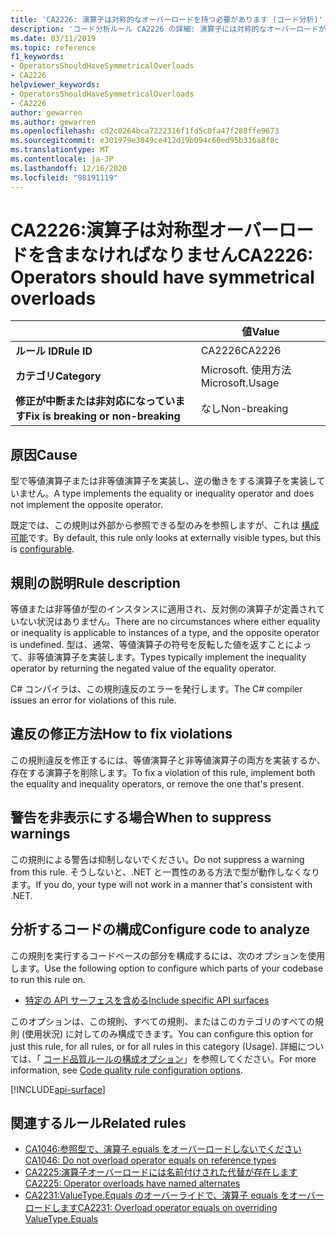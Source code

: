 ```yaml
---
title: 'CA2226: 演算子は対称的なオーバーロードを持つ必要があります (コード分析)'
description: 'コード分析ルール CA2226 の詳細: 演算子には対称的なオーバーロードが必要です'
ms.date: 03/11/2019
ms.topic: reference
f1_keywords:
- OperatorsShouldHaveSymmetricalOverloads
- CA2226
helpviewer_keywords:
- OperatorsShouldHaveSymmetricalOverloads
- CA2226
author: gewarren
ms.author: gewarren
ms.openlocfilehash: cd2c0264bca7222316f1fd5c0fa47f288ffe9673
ms.sourcegitcommit: e301979e3049ce412d19b094c60ed95b316a8f8c
ms.translationtype: MT
ms.contentlocale: ja-JP
ms.lasthandoff: 12/16/2020
ms.locfileid: "98191119"
---
```

# <a name="ca2226-operators-should-have-symmetrical-overloads"></a><span data-ttu-id="74d5c-103">CA2226:演算子は対称型オーバーロードを含まなければなりません</span><span class="sxs-lookup"><span data-stu-id="74d5c-103">CA2226: Operators should have symmetrical overloads</span></span>

| | <span data-ttu-id="74d5c-104">値</span><span class="sxs-lookup"><span data-stu-id="74d5c-104">Value</span></span> |
|-|-|
| <span data-ttu-id="74d5c-105">**ルール ID**</span><span class="sxs-lookup"><span data-stu-id="74d5c-105">**Rule ID**</span></span> |<span data-ttu-id="74d5c-106">CA2226</span><span class="sxs-lookup"><span data-stu-id="74d5c-106">CA2226</span></span>|
| <span data-ttu-id="74d5c-107">**カテゴリ**</span><span class="sxs-lookup"><span data-stu-id="74d5c-107">**Category**</span></span> |<span data-ttu-id="74d5c-108">Microsoft. 使用方法</span><span class="sxs-lookup"><span data-stu-id="74d5c-108">Microsoft.Usage</span></span>|
| <span data-ttu-id="74d5c-109">**修正が中断または非対応になっています**</span><span class="sxs-lookup"><span data-stu-id="74d5c-109">**Fix is breaking or non-breaking**</span></span> |<span data-ttu-id="74d5c-110">なし</span><span class="sxs-lookup"><span data-stu-id="74d5c-110">Non-breaking</span></span>|

## <a name="cause"></a><span data-ttu-id="74d5c-111">原因</span><span class="sxs-lookup"><span data-stu-id="74d5c-111">Cause</span></span>

<span data-ttu-id="74d5c-112">型で等値演算子または非等値演算子を実装し、逆の働きをする演算子を実装していません。</span><span class="sxs-lookup"><span data-stu-id="74d5c-112">A type implements the equality or inequality operator and does not implement the opposite operator.</span></span>

<span data-ttu-id="74d5c-113">既定では、この規則は外部から参照できる型のみを参照しますが、これは [構成可能](#configure-code-to-analyze)です。</span><span class="sxs-lookup"><span data-stu-id="74d5c-113">By default, this rule only looks at externally visible types, but this is [configurable](#configure-code-to-analyze).</span></span>

## <a name="rule-description"></a><span data-ttu-id="74d5c-114">規則の説明</span><span class="sxs-lookup"><span data-stu-id="74d5c-114">Rule description</span></span>

<span data-ttu-id="74d5c-115">等値または非等値が型のインスタンスに適用され、反対側の演算子が定義されていない状況はありません。</span><span class="sxs-lookup"><span data-stu-id="74d5c-115">There are no circumstances where either equality or inequality is applicable to instances of a type, and the opposite operator is undefined.</span></span> <span data-ttu-id="74d5c-116">型は、通常、等値演算子の符号を反転した値を返すことによって、非等値演算子を実装します。</span><span class="sxs-lookup"><span data-stu-id="74d5c-116">Types typically implement the inequality operator by returning the negated value of the equality operator.</span></span>

<span data-ttu-id="74d5c-117">C# コンパイラは、この規則違反のエラーを発行します。</span><span class="sxs-lookup"><span data-stu-id="74d5c-117">The C# compiler issues an error for violations of this rule.</span></span>

## <a name="how-to-fix-violations"></a><span data-ttu-id="74d5c-118">違反の修正方法</span><span class="sxs-lookup"><span data-stu-id="74d5c-118">How to fix violations</span></span>

<span data-ttu-id="74d5c-119">この規則違反を修正するには、等値演算子と非等値演算子の両方を実装するか、存在する演算子を削除します。</span><span class="sxs-lookup"><span data-stu-id="74d5c-119">To fix a violation of this rule, implement both the equality and inequality operators, or remove the one that's present.</span></span>

## <a name="when-to-suppress-warnings"></a><span data-ttu-id="74d5c-120">警告を非表示にする場合</span><span class="sxs-lookup"><span data-stu-id="74d5c-120">When to suppress warnings</span></span>

<span data-ttu-id="74d5c-121">この規則による警告は抑制しないでください。</span><span class="sxs-lookup"><span data-stu-id="74d5c-121">Do not suppress a warning from this rule.</span></span> <span data-ttu-id="74d5c-122">そうしないと、.NET と一貫性のある方法で型が動作しなくなります。</span><span class="sxs-lookup"><span data-stu-id="74d5c-122">If you do, your type will not work in a manner that's consistent with .NET.</span></span>

## <a name="configure-code-to-analyze"></a><span data-ttu-id="74d5c-123">分析するコードの構成</span><span class="sxs-lookup"><span data-stu-id="74d5c-123">Configure code to analyze</span></span>

<span data-ttu-id="74d5c-124">この規則を実行するコードベースの部分を構成するには、次のオプションを使用します。</span><span class="sxs-lookup"><span data-stu-id="74d5c-124">Use the following option to configure which parts of your codebase to run this rule on.</span></span>

- [<span data-ttu-id="74d5c-125">特定の API サーフェスを含める</span><span class="sxs-lookup"><span data-stu-id="74d5c-125">Include specific API surfaces</span></span>](#include-specific-api-surfaces)

<span data-ttu-id="74d5c-126">このオプションは、この規則、すべての規則、またはこのカテゴリのすべての規則 (使用状況) に対してのみ構成できます。</span><span class="sxs-lookup"><span data-stu-id="74d5c-126">You can configure this option for just this rule, for all rules, or for all rules in this category (Usage).</span></span> <span data-ttu-id="74d5c-127">詳細については、「 [コード品質ルールの構成オプション](../code-quality-rule-options.md)」を参照してください。</span><span class="sxs-lookup"><span data-stu-id="74d5c-127">For more information, see [Code quality rule configuration options](../code-quality-rule-options.md).</span></span>

[!INCLUDE[api-surface](~/includes/code-analysis/api-surface.md)]

## <a name="related-rules"></a><span data-ttu-id="74d5c-128">関連するルール</span><span class="sxs-lookup"><span data-stu-id="74d5c-128">Related rules</span></span>

- [<span data-ttu-id="74d5c-129">CA1046:参照型で、演算子 equals をオーバーロードしないでください</span><span class="sxs-lookup"><span data-stu-id="74d5c-129">CA1046: Do not overload operator equals on reference types</span></span>](ca1046.md)
- [<span data-ttu-id="74d5c-130">CA2225:演算子オーバーロードには名前付けされた代替が存在します</span><span class="sxs-lookup"><span data-stu-id="74d5c-130">CA2225: Operator overloads have named alternates</span></span>](ca2225.md)
- [<span data-ttu-id="74d5c-131">CA2231:ValueType.Equals のオーバーライドで、演算子 equals をオーバーロードします</span><span class="sxs-lookup"><span data-stu-id="74d5c-131">CA2231: Overload operator equals on overriding ValueType.Equals</span></span>](ca2231.md)
